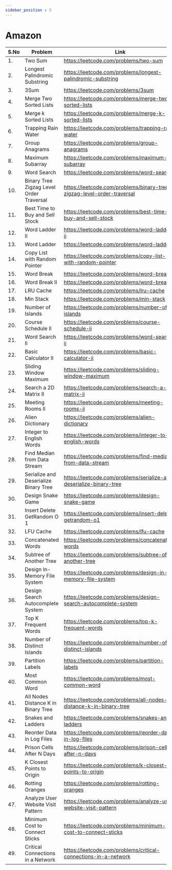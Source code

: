 ```yaml
---
sidebar_position : 3
---
```


# Amazon

| S.No      | Problem | Link | Solution |
| ----------- | ----------- | ----------- | ----------- |
| 1.| Two Sum | https://leetcode.com/problems/two-sum| [Click](/docs/codes/Amazon/twosum) | 
| 2.| Longest Palindromic Substring | https://leetcode.com/problems/longest-palindromic-substring | [Click](/docs/codes/Amazon/longestPalindromicSubstring) |
|3.| 3Sum | https://leetcode.com/problems/3sum |
|4.| Merge Two Sorted Lists | https://leetcode.com/problems/merge-two-sorted-lists | [Click](/docs/codes/Amazon/Merge2sortedlist) | 
|5.| Merge k Sorted Lists | https://leetcode.com/problems/merge-k-sorted-lists | [Click](/docs/codes/Amazon/MergeksortedList) | 
|6.| Trapping Rain Water|  https://leetcode.com/problems/trapping-rain-water | [Click](/docs/codes/Amazon/TrappingRainWater) | 
|7.| Group Anagrams | https://leetcode.com/problems/group-anagrams | [Click](/docs/codes/Amazon/GroupAnagram) | 
|8.| Maximum Subarray | https://leetcode.com/problems/maximum-subarray |
|9.| Word Search | https://leetcode.com/problems/word-search |
|10.| Binary Tree Zigzag Level Order Traversal | https://leetcode.com/problems/binary-tree-zigzag-level-order-traversal |
|11.| Best Time to Buy and Sell Stock | https://leetcode.com/problems/best-time-to-buy-and-sell-stock |
|12.| Word Ladder II   | https://leetcode.com/problems/word-ladder-ii |
|13.| Word Ladder   | https://leetcode.com/problems/word-ladder |
|14.|Copy List with Random Pointer   | https://leetcode.com/problems/copy-list-with-random-pointer |
|15.|Word Break   | https://leetcode.com/problems/word-break  |
|16.|Word Break II   | https://leetcode.com/problems/word-break-ii 
17.|LRU Cache   | https://leetcode.com/problems/lru-cache 
18.|Min Stack   | https://leetcode.com/problems/min-stack 
19.|Number of Islands   | https://leetcode.com/problems/number-of-islands 
20.|Course Schedule II   | https://leetcode.com/problems/course-schedule-ii 
21.|Word Search II   | https://leetcode.com/problems/word-search-ii 
22.|Basic Calculator II   | https://leetcode.com/problems/basic-calculator-ii 
23.|Sliding Window Maximum   | https://leetcode.com/problems/sliding-window-maximum 
24.|Search a 2D Matrix II   | https://leetcode.com/problems/search-a-2d-matrix-ii 
25.|Meeting Rooms II   | https://leetcode.com/problems/meeting-rooms-ii 
26.|Alien Dictionary   | https://leetcode.com/problems/alien-dictionary 
27.|Integer to English Words   | https://leetcode.com/problems/integer-to-english-words 
28.|Find Median from Data Stream   | https://leetcode.com/problems/find-median-from-data-stream 
29.|Serialize and Deserialize Binary Tree   | https://leetcode.com/problems/serialize-and-deserialize-binary-tree 
30.|Design Snake Game   | https://leetcode.com/problems/design-snake-game                                             
31.|Insert Delete GetRandom O 1    | https://leetcode.com/problems/insert-delete-getrandom-o1 
32.|LFU Cache   | https://leetcode.com/problems/lfu-cache 
33.|Concatenated Words   | https://leetcode.com/problems/concatenated-words 
34.|Subtree of Another Tree   | https://leetcode.com/problems/subtree-of-another-tree 
35.|Design In-Memory File System   | https://leetcode.com/problems/design-in-memory-file-system 
36.|Design Search Autocomplete System   | https://leetcode.com/problems/design-search-autocomplete-system 
37.|Top K Frequent Words   | https://leetcode.com/problems/top-k-frequent-words 
38.|Number of Distinct Islands   | https://leetcode.com/problems/number-of-distinct-islands 
39.|Partition Labels   | https://leetcode.com/problems/partition-labels 
40.|Most Common Word   | https://leetcode.com/problems/most-common-word 
41.|All Nodes Distance K in Binary Tree   | https://leetcode.com/problems/all-nodes-distance-k-in-binary-tree 
42.|Snakes and Ladders   | https://leetcode.com/problems/snakes-and-ladders 
43.|Reorder Data in Log Files   | https://leetcode.com/problems/reorder-data-in-log-files 
44.|Prison Cells After N Days   | https://leetcode.com/problems/prison-cells-after-n-days 
45.|K Closest Points to Origin   | https://leetcode.com/problems/k-closest-points-to-origin 
46.|Rotting Oranges   | https://leetcode.com/problems/rotting-oranges 
47.|Analyze User Website Visit Pattern   | https://leetcode.com/problems/analyze-user-website-visit-pattern 
48.|Minimum Cost to Connect Sticks   | https://leetcode.com/problems/minimum-cost-to-connect-sticks 
49.|Critical Connections in a Network   | https://leetcode.com/problems/critical-connections-in-a-network 

